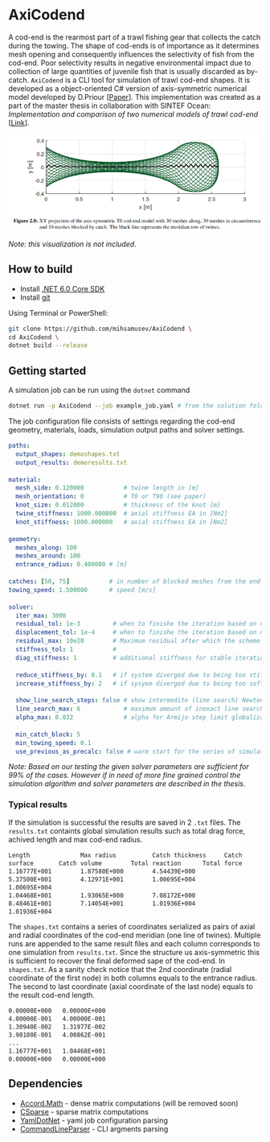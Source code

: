 # AxiCodend
A cod-end is the rearmost part of a trawl fishing gear that
collects the catch during the towing. The shape of cod-ends
is of importance as it determines mesh opening and consequently
influences the selectivity of fish from the cod-end. Poor selectivity results in negative environmental impact due to collection of large quantities of juvenile fish that is usually discarded as by-catch. `AxiCodend` is a CLI tool for simulation of trawl cod-end shapes. It is developed as a object-oriented C# version of axis-symmetric numerical model developed by D.Priour [[Paper](https://www.sciencedirect.com/science/article/abs/pii/S0029801814003709?via%3Dihub)]. This implementation was created as a part of the master thesis in collaboration with SINTEF Ocean: _Implementation and comparison of two numerical models of trawl cod-end_ [[Link](https://projekter.aau.dk/projekter/en/studentthesis/implementation-and-comparison-of-two-numerical-models-for-trawl-codends(7c4900a9-f83e-4f61-818b-2c271252cab1).html)].

![](/docs/codend_example.png)

_Note: this visualization is not included_.

## How to build
- Install [.NET 6.0 Core SDK](https://dotnet.microsoft.com/en-us/download)
- Install [git](https://git-scm.com/book/en/v2/Getting-Started-Installing-Git)

Using Terminal or PowerShell:
```sh
git clone https://github.com/mihsamusev/AxiCodend \
cd AxiCodend \
dotnet build --release
```

## Getting started
A simulation job can be run using the `dotnet` command

```sh
dotnet run -p AxiCodend --job example_job.yaml # from the solution folder
```

The job configuration file consists of settings regarding the cod-end geometry, materials, loads, simulation output paths and solver settings.

```yaml
paths: 
  output_shapes: demoshapes.txt
  output_results: demoresults.txt        

material: 
  mesh_side: 0.120000           # twine length in [m]
  mesh_orientation: 0           # T0 or T90 (see paper)
  knot_size: 0.012000           # thickness of the knot [m]
  twine_stiffness: 1000.000000  # axial stiffness EA in [Nm2]
  knot_stiffness: 1000.000000   # axial stiffness EA in [Nm2]

geometry: 
  meshes_along: 100                 
  meshes_around: 100                 
  entrance_radius: 0.400000 # [m]

catches: [50, 75]           # in number of blocked meshes from the end
towing_speed: 1.500000      # speed [m/s]

solver:
  iter_max: 3000
  residual_tol: 1e-3         # when to finishe the iteration based on norm force < 0.001 N
  displacement_tol: 1e-4     # when to finishe the iteration based on norm dispacement < 0.1 mm
  residual_max: 10e20        # Maximum residual after which the scheme is considered divergent
  stiffness_tol: 1           #
  diag_stiffness: 1          # additional stiffness for stable iterations

  reduce_stiffness_by: 0.1   # if system diverged due to being too stiff what to do on restart calculation
  increase_stiffness_by: 2   # if sysyem diverged due to being too soft 

  show_line_search_steps: false # show intermedite (line search) Newton method solver steps
  line_search_max: 6            # maximum amount of inexact line search iterations
  alpha_max: 0.032              # alpha for Armijo step limit globalization method (20% of twine length)

  min_catch_block: 5            
  min_towing_speed: 0.1            
  use_previous_as_precalc: false # warm start for the series of simulations
```
*Note: Based on our testing the given solver parameters are sufficient for 99% of the cases. However if in need of more fine grained control the simulation algorithm and solver parameters are described in the thesis.*

### Typical results
If the simulation is successful the results are saved in 2 `.txt` files. The `results.txt` containts global simulation results such as total drag force, achived length and max cod-end radius. 
```
Length              Max radius          Catch thickness     Catch surface       Catch volume        Total reaction      Total force         
1.16777E+001        1.87580E+000        4.54439E+000        5.37500E+001        4.12971E+001        1.00695E+004        1.00695E+004        
1.04468E+001        1.93065E+000        7.08172E+000        8.48461E+001        7.14054E+001        1.01936E+004        1.01936E+004   
```

The `shapes.txt` contains a series of coordinates serialized as pairs of axial and radial coordinates of the cod-end meridian (one line of twines). Multiple runs are appended to the same result files and each column corresponds to one simulation from `results.txt`. Since the structure us axis-symmetric this is sufficient to recover the final deformed sape of the cod-end. In `shapes.txt`. As a sanity check notice that the 2nd coordinate (radial coordinate of the first node) in both columns equals to the entrance radius. The second to last coordinate (axial coordinate of the last node) equals to the result cod-end length.

```
0.00000E+000   0.00000E+000   
4.00000E-001   4.00000E-001   
1.30940E-002   1.31977E-002   
3.98180E-001   4.00862E-001   
...
1.16777E+001   1.04468E+001   
0.00000E+000   0.00000E+000
```

## Dependencies
- [Accord.Math]() - dense matrix computations (will be removed soon)
- [CSparse]() - sparse matrix computations
- [YamlDotNet]() - yaml job configuration parsing
- [CommandLineParser]() - CLI argments parsing